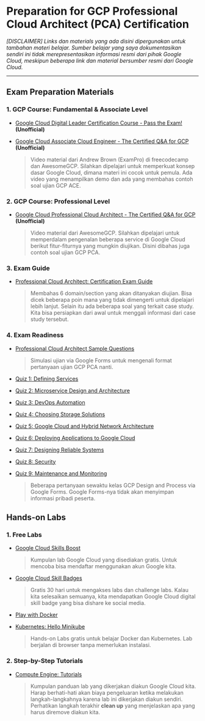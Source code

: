# Preparation for GCP Professional Cloud Architect (PCA) Certification
_[DISCLAIMER] Links dan materials yang ada disini dipergunakan untuk tambahan materi belajar. Sumber belajar yang saya dokumentasikan sendiri ini tidak merepresentasikan informasi resmi dari pihak Google Cloud, meskipun beberapa link dan material bersumber resmi dari Google Cloud._

---
## Exam Preparation Materials
### 1. GCP Course: Fundamental & Associate Level
- [Google Cloud Digital Leader Certification Course - Pass the Exam!](https://www.youtube.com/watch?v=UGRDM86MBIQ&ab_channel=freeCodeCamp.org) **(Unofficial)**
- [Google Cloud Associate Cloud Engineer - The Certified Q&A for GCP](https://www.youtube.com/playlist?list=PLQMsfKRZZviRwqJwNmh1eAWnRMvlrk40x) **(Unofficial)**

    > Video material dari Andrew Brown (ExamPro) di freecodecamp dan AwesomeGCP. Silahkan dipelajari untuk memperkuat konsep dasar Google Cloud, dimana materi ini cocok untuk pemula. Ada video yang menampilkan demo dan ada yang membahas contoh soal ujian GCP ACE.

### 2. GCP Course: Professional Level
- [Google Cloud Professional Cloud Architect - The Certified Q&A for GCP](https://www.youtube.com/watch?v=iNJe_NrbijM&list=PLQMsfKRZZviTIxEh0pkWNwnDUasGVZS4n&ab_channel=AwesomeGCP) **(Unofficial)**

    > Video material dari AwesomeGCP. Silahkan dipelajari untuk memperdalam pengenalan beberapa service di Google Cloud berikut fitur-fiturnya yang mungkin diujikan. Disini dibahas juga contoh soal ujian GCP PCA.

### 3. Exam Guide
- [Professional Cloud Architect: Certification Exam Guide](https://cloud.google.com/certification/guides/professional-cloud-architect)

    > Membahas 6 domain/section yang akan ditanyakan diujian. Bisa dicek beberapa poin mana yang tidak dimengerti untuk dipelajari lebih lanjut. Selain itu ada beberapa soal yang terkait case study. Kita bisa persiapkan dari awal untuk menggali informasi dari case study tersebut.

### 4. Exam Readiness
- [Professional Cloud Architect Sample Questions](https://docs.google.com/forms/d/e/1FAIpQLSdvf8Xq6m0kvyIoysdr8WZYCG32WHENStftiHTSdtW4ad2-0w/viewform)

    > Simulasi ujian via Google Forms untuk mengenali format pertanyaan ujian GCP PCA nanti.

- [Quiz 1: Defining Services](https://forms.gle/CViiRMLuQFowHz5MA)
- [Quiz 2: Microservice Design and Architecture](https://forms.gle/recZd5BM8ariJ15s6)
- [Quiz 3:  DevOps Automation](https://forms.gle/YwYGwFWUWXnkRyPe6)
- [Quiz 4:  Choosing Storage Solutions](https://forms.gle/dwkddj5EMNHANkCy9)
- [Quiz 5: Google Cloud and Hybrid Network Architecture](https://forms.gle/5Km2ioMenjAxC3BEA)
- [Quiz 6: Deploying Applications to Google Cloud](https://forms.gle/g2SExhqNseaAcBZm7)
- [Quiz 7: Designing Reliable Systems](https://forms.gle/27Yes1DjA7oiSPmw7)
- [Quiz 8: Security](https://forms.gle/yfzGtHyqYhwMbQNr6)
- [Quiz 9: Maintenance and Monitoring](https://forms.gle/LCGT9chqoeoAaLkC6)

    > Beberapa pertanyaan sewaktu kelas GCP Design and Process via Google Forms. Google Forms-nya tidak akan menyimpan informasi pribadi peserta.

## Hands-on Labs
### 1. Free Labs
- [Google Cloud Skills Boost](https://www.cloudskillsboost.google/catalog?price%5B%5D=free)

    > Kumpulan lab Google Cloud yang disediakan gratis. Untuk mencoba bisa mendaftar menggunakan akun Google kita.

- [Google Cloud Skill Badges](https://cloud.google.com/training/badges)

    > Gratis 30 hari untuk mengakses labs dan challenge labs. Kalau kita selesaikan semuanya, kita mendapatkan Google Cloud digital skill badge yang bisa dishare ke social media.

- [Play with Docker](https://labs.play-with-docker.com/)
- [Kubernetes: Hello Minikube](https://kubernetes.io/docs/tutorials/hello-minikube/)

    > Hands-on Labs gratis untuk belajar Docker dan Kubernetes. Lab berjalan di browser tanpa memerlukan instalasi.

### 2. Step-by-Step Tutorials
- [Compute Engine: Tutorials](https://cloud.google.com/compute/docs/tutorials)

    > Kumpulan panduan lab yang dikerjakan diakun Google Cloud kita. Harap berhati-hati akan biaya pengeluaran ketika melakukan langkah-langkahnya karena lab ini dikerjakan diakun sendiri. Perhatikan langkah terakhir **clean up** yang menjelaskan apa yang harus diremove diakun kita.
